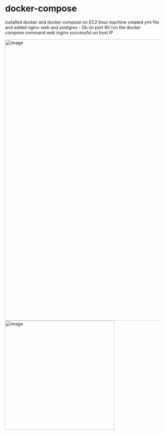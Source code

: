 # docker-compose
installed docker and docker compose on EC2 linux machine 
created yml file and added nginx-web and postgres - Db on port 80 
run the docker compose command
web inginx successful on host IP 

<img width="916" alt="image" src="https://github.com/amritsingh5/docker-compose/assets/146261015/6aa45136-e604-4c1a-84c2-3397bf39c968">
<img width="356" alt="image" src="https://github.com/amritsingh5/docker-compose/assets/146261015/69998005-29c4-4b95-9207-4f663c05071e">
